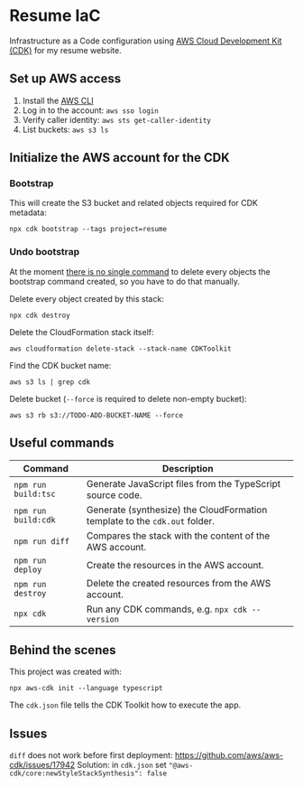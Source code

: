 # Resume IaC

Infrastructure as a Code configuration using [AWS Cloud Development Kit (CDK)](https://aws.amazon.com/cdk/) for my resume website.

## Set up AWS access

1. Install the [AWS CLI](https://docs.aws.amazon.com/cli/latest/userguide/getting-started-install.html)
2. Log in to the account: `aws sso login`
3. Verify caller identity: `aws sts get-caller-identity`
4. List buckets: `aws s3 ls`

## Initialize the AWS account for the CDK

### Bootstrap

This will create the S3 bucket and related objects required for CDK metadata:

```shell
npx cdk bootstrap --tags project=resume
```

### Undo bootstrap

At the moment [there is no single command](https://github.com/aws/aws-cdk/issues/986) to delete every objects the bootstrap command created, so you have to do that manually.

Delete every object created by this stack:

```shell
npx cdk destroy
```

Delete the CloudFormation stack itself:

```shell
aws cloudformation delete-stack --stack-name CDKToolkit
```

Find the CDK bucket name: 

```shell
aws s3 ls | grep cdk
```

Delete bucket (`--force` is required to delete non-empty bucket):

```shell
aws s3 rb s3://TODO-ADD-BUCKET-NAME --force
```

## Useful commands

| Command             | Description                                                                |
|---------------------|----------------------------------------------------------------------------|
| `npm run build:tsc` | Generate JavaScript files from the TypeScript source code.                 |
| `npm run build:cdk` | Generate (synthesize) the CloudFormation template to the `cdk.out` folder. |
| `npm run diff`      | Compares the stack with the content of the AWS account.                    |
| `npm run deploy`    | Create the resources in the AWS account.                                   |
| `npm run destroy`   | Delete the created resources from the AWS account.                         |
| `npx cdk`           | Run any CDK commands, e.g. `npx cdk --version`                             |

## Behind the scenes

This project was created with:

```shell
npx aws-cdk init --language typescript
```

The `cdk.json` file tells the CDK Toolkit how to execute the app.

## Issues

`diff` does not work before first deployment: https://github.com/aws/aws-cdk/issues/17942
Solution: in `cdk.json` set `"@aws-cdk/core:newStyleStackSynthesis": false`






